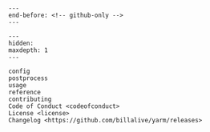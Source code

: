 ```{include} ../README.md
---
end-before: <!-- github-only -->
---
```

[license]: license
[contributor guide]: contributing
[command-line reference]: usage

```{toctree}
---
hidden:
maxdepth: 1
---

config
postprocess
usage
reference
contributing
Code of Conduct <codeofconduct>
License <license>
Changelog <https://github.com/billalive/yarm/releases>
```
